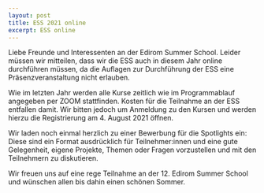 ```yaml
---
layout: post
title: ESS 2021 online
excerpt: ESS online
---
```


Liebe Freunde und Interessenten an der Edirom Summer School. Leider müssen wir mitteilen, dass wir die ESS auch in diesem Jahr online durchführen müssen, da die Auflagen zur Durchführung der ESS eine Präsenzveranstaltung nicht erlauben.

Wie im letzten Jahr werden alle Kurse zeitlich wie im Programmablauf angegeben per ZOOM stattfinden. Kosten für die Teilnahme an der ESS entfallen damit. Wir bitten jedoch um Anmeldung zu den Kursen und werden hierzu die Registrierung am 4. August 2021 öffnen. 

Wir laden noch einmal herzlich zu einer Bewerbung für die Spotlights ein: Diese sind ein Format ausdrücklich für Teilnehmer:innen und eine gute Gelegenheit, eigene Projekte, Themen oder Fragen vorzustellen und mit den Teilnehmern zu diskutieren.

Wir freuen uns auf eine rege Teilnahme an der 12. Edirom Summer School und wünschen allen bis dahin einen schönen Sommer.

